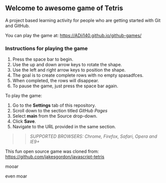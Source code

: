 ## Welcome to awesome game of Tetris

A project based learning activity for people who are getting started with Git and GitHub.

You can play the game at: https://ADii140.github.io/github-games/

### Instructions for playing the game

1. Press the space bar to begin.
2. Use the up and down arrow keys to rotate the shape.
3. Use the left and right arrow keys to position the shape.
4. The goal is to create complete rows with no empty spasadfces.
5. When completed, the rows will disappear.
6. To pause the game, just press the space bar again.

To play the game:
1. Go to the **Settings** tab of this repository.
1. Scroll down to the section titled _GitHub Pages_
1. Select **main** from the Source drop-down.
1. Click **Save**.
1. Navigate to the URL provided in the same section.
>> _*SUPPORTED BROWSERS*: Chrome, Firefox, Safari, Opera and IE9+_

This fun open source game was cloned from: https://github.com/jakesgordon/javascript-tetris


mooar


even moar
